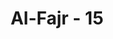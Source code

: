 ---
title: "Al-Fajr - 15"
no: 15
arabic_no: ١٥
ayah: فَاَمَّا الْاِنْسَانُ اِذَا مَا ابْتَلٰىهُ رَبُّهٗ فَاَكْرَمَهٗ وَنَعَّمَهٗۙ فَيَقُوْلُ رَبِّيْٓ اَكْرَمَنِۗ
translation: "Maka adapun manusia, apabila Tuhan mengujinya lalu memuliakannya dan memberinya kesenangan, maka dia berkata, “Tuhanku telah memuliakanku.”"
tafsir: "Ayat ini menyatakan bahwa Allah menguji manusia dengan kemuliaan dan berbagai nikmat-Nya, seperti kekuasaan dan kekayaan. Orang yang kafir dan durhaka akan memandang hal itu sebagai tanda bahwa Allah menyayangi mereka."
---